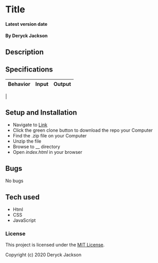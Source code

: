 # Title

#### Latest version date

#### By Deryck Jackson

## Description



## Specifications

| **Behavior** | **Input** | **Output** | 
|  :---:  | :----: | :----: |
| 

## Setup and Installation

* Navigate to [Link]()
* Click the green clone button to download the repo your Computer
* Find the .zip file on your Computer
* Unzip the file
* Browse to __ directory
* Open _index.html_ in your browser

## Bugs

No bugs

## Tech used

* Html
* CSS
* JavaScript

### License

This project is licensed under the [MIT License](https://opensource.org/licenses/MIT).

Copyright (c) 2020 Deryck Jackson